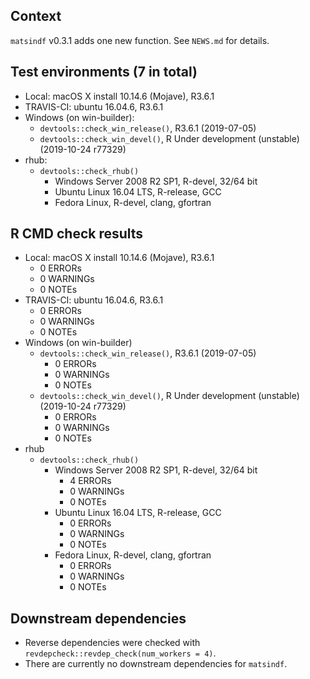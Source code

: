 ## Context
`matsindf` v0.3.1 adds one new function. See `NEWS.md` for details. 

## Test environments (7 in total)
* Local: macOS X install 10.14.6 (Mojave), R3.6.1
* TRAVIS-CI: ubuntu 16.04.6, R3.6.1
* Windows (on win-builder):
    * `devtools::check_win_release()`, R3.6.1 (2019-07-05)
    * `devtools::check_win_devel()`, R Under development (unstable) (2019-10-24 r77329)
* rhub:
    * `devtools::check_rhub()`
        * Windows Server 2008 R2 SP1, R-devel, 32/64 bit
        * Ubuntu Linux 16.04 LTS, R-release, GCC
        * Fedora Linux, R-devel, clang, gfortran

## R CMD check results
* Local: macOS X install 10.14.6 (Mojave), R3.6.1
    * 0 ERRORs
    * 0 WARNINGs
    * 0 NOTEs
* TRAVIS-CI: ubuntu 16.04.6, R3.6.1
    * 0 ERRORs
    * 0 WARNINGs
    * 0 NOTEs
* Windows (on win-builder)
    * `devtools::check_win_release()`, R3.6.1 (2019-07-05)
        * 0 ERRORs
        * 0 WARNINGs
        * 0 NOTEs
    * `devtools::check_win_devel()`, R Under development (unstable) (2019-10-24 r77329)
        * 0 ERRORs
        * 0 WARNINGs
        * 0 NOTEs
* rhub
    * `devtools::check_rhub()`
        * Windows Server 2008 R2 SP1, R-devel, 32/64 bit
            * 4 ERRORs
            * 0 WARNINGs
            * 0 NOTEs
        * Ubuntu Linux 16.04 LTS, R-release, GCC
            * 0 ERRORs
            * 0 WARNINGs
            * 0 NOTEs
        * Fedora Linux, R-devel, clang, gfortran
            * 0 ERRORs
            * 0 WARNINGs
            * 0 NOTEs

## Downstream dependencies
* Reverse dependencies were checked with `revdepcheck::revdep_check(num_workers = 4)`.
* There are currently no downstream dependencies for `matsindf`.
